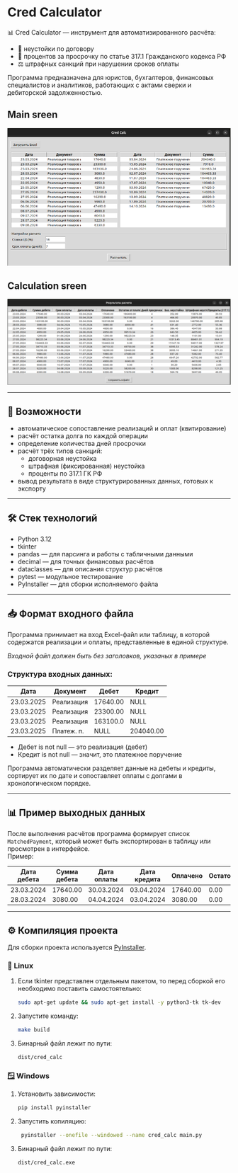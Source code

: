 # Cred Calculator

📊 Cred Calculator — инструмент для автоматизированного расчёта:

- 💸 неустойки по договору  
- 📅 процентов за просрочку по статье 317.1 Гражданского кодекса РФ  
- ⚖️ штрафных санкций при нарушении сроков оплаты

Программа предназначена для юристов, бухгалтеров, финансовых специалистов и аналитиков, работающих с актами сверки и дебиторской задолженностью.

## Main sreen
![Main screen](image/app/main.png)

## Calculation sreen
![Calculation screen](image/app/calculated.png)

---

## 🚀 Возможности

- автоматическое сопоставление реализаций и оплат (квитирование)
- расчёт остатка долга по каждой операции
- определение количества дней просрочки
- расчёт трёх типов санкций:
  - договорная неустойка
  - штрафная (фиксированная) неустойка
  - проценты по 317.1 ГК РФ
- вывод результата в виде структурированных данных, готовых к экспорту

---

## 🛠️ Стек технологий

- Python 3.12
- tkinter
- pandas — для парсинга и работы с табличными данными
- decimal — для точных финансовых расчётов
- dataclasses — для описания структур расчётов
- pytest — модульное тестирование
- PyInstaller — для сборки исполняемого файла

---

## 📥 Формат входного файла

Программа принимает на вход Excel-файл или таблицу, в которой содержатся реализации и оплаты, представленные в единой структуре.

*Входной файл должен быть без заголовков, указаных в примере*

### Структура входных данных:

| Дата      | Документ   | Дебет    | Кредит    |
|-----------|------------|----------|-----------|
| 23.03.2025| Реализация | 17640.00 | NULL      |
| 23.03.2025| Реализация | 23300.00 | NULL      |
| 23.03.2025| Реализация | 163100.0 | NULL      |
| 23.03.2025| Платеж. п. | NULL     | 204040.00 |

- Дебет is not null — это реализация (дебет)
- Кредит is not null — значит, это платежное поручение

Программа автоматически разделяет данные на дебеты и кредиты, сортирует их по дате и сопоставляет оплаты с долгами в хронологическом порядке.

---

## 📊 Пример выходных данных

После выполнения расчётов программа формирует список `MatchedPayment`, 
который может быть экспортирован в таблицу или просмотрен в интерфейсе.  
Пример:

| Дата дебета | Сумма дебета | Дата оплаты | Дата кредита | Оплачено | Остаток    | Просрочка (дн.) | Базовая неустойка | Штрафная неустойка | Проценты |
|-------------|--------------|-------------|--------------|----------|------------|-----------------|-------------------|--------------------|----------|
| 23.03.2024  | 17640.00     | 30.03.2024  | 03.04.2024   | 17640.00 | 0.00       | 4               | 35.13             | 15876.50           | 7.74     |
| 28.03.2024  | 3080.00      | 04.04.2024  | 03.04.2024   | 3080.00  | 0.00       | 0               | 0.00              | 2772.00            | 0.00     |

---

## ⚙️ Компиляция проекта

Для сборки проекта используется [PyInstaller](https://pyinstaller.org/).

### 🐧 Linux

1. Если tkinter представлен отдельным пакетом, то перед сборкой его необходимо поставить самостоятельно:
    ```bash
    sudo apt-get update && sudo apt-get install -y python3-tk tk-dev
    ```

2. Запустите команду:
    ```bash
    make build
    ```

3. Бинарный файл лежит по пути:
    ```bash
    dist/cred_calc
    ```

### 🪟 Windows

1. Установить зависимости:
   ```bash
   pip install pyinstaller
   ```
2. Запустить копиляцию:
   ```bash
    pyinstaller --onefile --windowed --name cred_calc main.py
   ```
3. Бинарный файл лежит по пути:
    ```bash
    dist/cred_calc.exe
    ```
  
